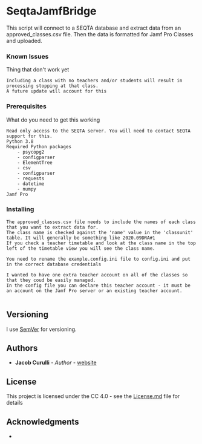 # SeqtaJamfBridge
 
This script will connect to a SEQTA database and extract data from an approved_classes.csv file. Then the data is formatted for Jamf Pro Classes and uploaded. 

### Known Issues

Thing that don't work yet

```
Including a class with no teachers and/or students will result in processing stopping at that class.
A future update will account for this
```


### Prerequisites

What do you need to get this working

```
Read only access to the SEQTA server. You will need to contact SEQTA support for this.
Python 3.8
Required Python packages
	- psycopg2
	- configparser
	- ElementTree
	- csv
	- configparser
	- requests
	- datetime
	- numpy
Jamf Pro
```

### Installing

```
The approved_classes.csv file needs to include the names of each class that you want to extract data for. 
The class name is checked against the 'name' value in the 'classunit' table. It will generally be something like 2020.09DRA#1
If you check a teacher timetable and look at the class name in the top left of the timetable view you will see the class name.

You need to rename the example.config.ini file to config.ini and put in the correct database credentials

I wanted to have one extra teacher account on all of the classes so that they coud be easily managed.
In the config file you can declare this teacher account - it must be an account on the Jamf Pro server or an existing teacher account.


```

## Versioning

I use [SemVer](http://semver.org/) for versioning.

## Authors

* **Jacob Curulli** - *Author* - [website](https://www.jacobcurulli.com)

## License

This project is licensed under the CC 4.0 - see the [License.md](License.md) file for details

## Acknowledgments

*
